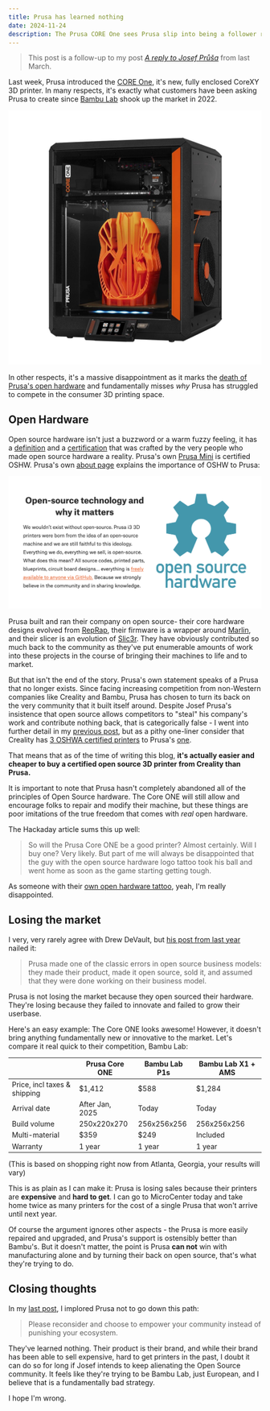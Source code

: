 ```yaml
---
title: Prusa has learned nothing
date: 2024-11-24
description: The Prusa CORE One sees Prusa slip into being a follower rather than innovator.
---
```


> This post is a follow-up to my post [*A reply to Josef Průša*][a-reply] from last March.

Last week, Prusa introduced the [CORE One][core-one], it's new, fully enclosed CoreXY 3D printer. In many respects, it's exactly what customers have been asking Prusa to create since [Bambu Lab][bambu-lab] shook up the market in 2022.

![Core ONE](./core-one.jpg)

In other respects, it's a massive disappointment as it marks the [death of Prusa's open hardware][hackaday-article] and fundamentally misses *why* Prusa has struggled to compete in the consumer 3D printing space.


## Open Hardware

Open source hardware isn't just a buzzword or a warm fuzzy feeling, it has a [definition][oshw-definition] and a [certification][oshw-certification] that was crafted by the very people who made open source hardware a reality. Prusa's own [Prusa Mini][prusa-mini-cert] is certified OSHW. Prusa's own [about page][prusa-about] explains the importance of OSHW to Prusa:

![Prusa's stated relationship to OSHW](./prusa-about.png)

Prusa built and ran their company on open source- their core hardware designs evolved from [RepRap][reprap], their firmware is a wrapper around [Marlin][marlin], and their slicer is an evolution of [Slic3r][slic3r]. They have obviously contributed so much back to the community as they've put enumerable amounts of work into these projects in the course of bringing their machines to life and to market.

But that isn't the end of the story. Prusa's own statement speaks of a Prusa that no longer exists. Since facing increasing competition from non-Western companies like Creality and Bambu, Prusa has chosen to turn its back on the very community that it built itself around. Despite Josef Prusa's insistence that open source allows competitors to "steal" his company's work and contribute nothing back, that is categorically false - I went into further detail in my [previous post][a-reply], but as a pithy one-liner consider that Creality has [3 OSHWA certified printers][creality-certs] to Prusa's [one][prusa-certs].

That means that as of the time of writing this blog, **it's actually easier and cheaper to buy a certified open source 3D printer from Creality than Prusa.**

It is important to note that Prusa hasn't completely abandoned all of the principles of Open Source hardware. The Core ONE will still allow and encourage folks to repair and modify their machine, but these things are poor imitations of the true freedom that comes with _real_ open hardware.

The Hackaday article sums this up well:

> So will the Prusa Core ONE be a good printer? Almost certainly. Will I buy one? Very likely. But part of me will always be disappointed that the guy with the open source hardware logo tattoo took his ball and went home as soon as the game starting getting tough.

As someone with their [own open hardware tattoo](oshw-tattoo), yeah, I'm really disappointed.


## Losing the market

I very, very rarely agree with Drew DeVault, but [his post from last year][drew] nailed it:

> Prusa made one of the classic errors in open source business models: they made their product, made it open source, sold it, and assumed that they were done working on their business model.

Prusa is not losing the market because they open sourced their hardware. They're losing because they failed to innovate and failed to grow their userbase.

Here's an easy example: The Core ONE looks awesome! However, it doesn't bring anything fundamentally new or innovative to the market. Let's compare it real quick to their competition, Bambu Lab:

|                                | Prusa Core ONE  | Bambu Lab P1s | Bambu Lab X1 + AMS |
|--------------------------------|-----------------|---------------|--------------------|
| Price, incl taxes & shipping   | $1,412          | $588          | $1,284             |
| Arrival date                   | After Jan, 2025 | Today         | Today              |
| Build volume                   | 250x220x270     | 256x256x256   | 256x256x256        |
| Multi-material                 | $359            | $249          | Included           |
| Warranty                       | 1 year          | 1 year        | 1 year             |

(This is based on shopping right now from Atlanta, Georgia, your results will vary)

This is as plain as I can make it: Prusa is losing sales because their printers are **expensive** and **hard to get**. I can go to MicroCenter today and take home twice as many printers for the cost of a single Prusa that won't arrive until next year.

Of course the argument ignores other aspects - the Prusa is more easily repaired and upgraded, and Prusa's support is ostensibly better than Bambu's. But it doesn't matter, the point is Prusa **can not** win with manufacturing alone and by turning their back on open source, that's what they're trying to do.

## Closing thoughts

In my [last post][a-reply], I implored Prusa not to go down this path:

> Please reconsider and choose to empower your community instead of punishing your ecosystem.

They've learned nothing. Their product is their brand, and while their brand has been able to sell expensive, hard to get printers in the past, I doubt it can do so for long if Josef intends to keep alienating the Open Source community. It feels like they're trying to be Bambu Lab, just European, and I believe that is a fundamentally bad strategy.

I hope I'm wrong.

[a-reply]: ../a-reply-to-josef-prusa/
[core-one]: https://www.prusa3d.com/product/prusa-core-one/
[bambu-lab]: https://bambulab.com/en-us
[hackaday-article]: https://hackaday.com/2024/11/20/with-core-one-prusas-open-source-hardware-dream-quietly-dies/
[oshw-definition]: https://certification.oshwa.org/requirements.html
[oshw-certification]: https://certification.oshwa.org/
[prusa-mini-cert]: https://certification.oshwa.org/cz000002.html
[prusa-about]: https://www.prusa3d.com/page/about-us_77/
[creality-certs]: https://certification.oshwa.org/list.html?q=Creality
[prusa-certs]: https://certification.oshwa.org/list.html?q=Prusa
[drew]: https://drewdevault.com/2023/12/26/2023-12-26-Prusa-is-floundering.html
[oshw-tattoo]: https://bsky.app/profile/thea.codes/post/3lbpmjlbo5k2t
[reprap]: https://reprap.org/wiki/RepRap
[marlin]: https://marlinfw.org/
[slic3r]: https://slic3r.org/
